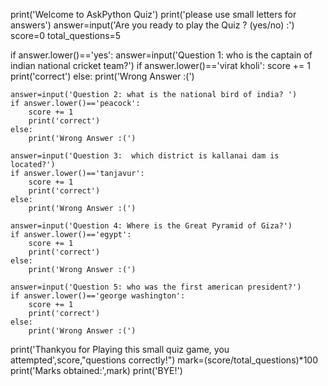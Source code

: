 
print('Welcome to AskPython Quiz')
print('please use small letters for answers')
answer=input('Are you ready to play the Quiz ? (yes/no) :')
score=0
total_questions=5
 
if answer.lower()=='yes':
    answer=input('Question 1: who is the captain of indian national cricket team?')
    if answer.lower()=='virat kholi':
        score += 1
        print('correct')
    else:
        print('Wrong Answer :(')
 
 
    answer=input('Question 2: what is the national bird of india? ')
    if answer.lower()=='peacock':
        score += 1
        print('correct')
    else:
        print('Wrong Answer :(')
 
    answer=input('Question 3:  which district is kallanai dam is located?')
    if answer.lower()=='tanjavur':
        score += 1
        print('correct')
    else:
        print('Wrong Answer :(') 
        
    answer=input('Question 4: Where is the Great Pyramid of Giza?')
    if answer.lower()=='egypt':
        score += 1
        print('correct')
    else:
        print('Wrong Answer :(')
 
    answer=input('Question 5: who was the first american president?')
    if answer.lower()=='george washington':
        score += 1
        print('correct')
    else:
        print('Wrong Answer :(')
print('Thankyou for Playing this small quiz game, you attempted',score,"questions correctly!")
mark=(score/total_questions)*100
print('Marks obtained:',mark)
print('BYE!')
